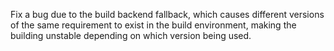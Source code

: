 Fix a bug due to the build backend fallback, which causes different versions of the same requirement to exist in the build environment, making the building unstable depending on which version being used.
